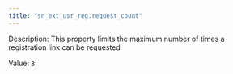 ```yaml
---
title: "sn_ext_usr_reg.request_count"
---
```


Description: This property limits the maximum number of times a registration link can be requested

Value: `3`